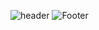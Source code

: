 ![header](https://capsule-render.vercel.app/api?type=waving&color=auto&customColorList=12&height=300&section=header&text=Min%20Woo&fontSize=60&animation=fadeIn&fontAlignY=38)
![Footer](https://capsule-render.vercel.app/api?type=waving&color=auto&height=200&section=footer)
